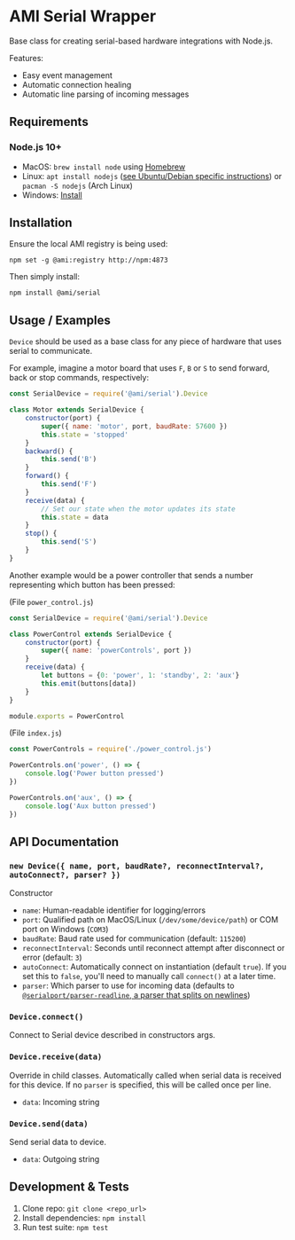 AMI Serial Wrapper
==================

Base class for creating serial-based hardware integrations with Node.js.

Features:

 * Easy event management
 * Automatic connection healing
 * Automatic line parsing of incoming messages

Requirements
------------

### Node.js 10+

 * MacOS: `brew install node` using [Homebrew](http://brew.sh/)
 * Linux: `apt install nodejs` ([see Ubuntu/Debian specific instructions](https://nodejs.org/en/download/package-manager/#debian-and-ubuntu-based-linux-distributions)) or `pacman -S nodejs` (Arch Linux)
 * Windows: [Install](https://nodejs.org/en/download/)

Installation
------------

Ensure the local AMI registry is being used:

```shell
npm set -g @ami:registry http://npm:4873
```

Then simply install:

```shell
npm install @ami/serial
```

Usage / Examples
----------------

`Device` should be used as a base class for any piece of hardware that uses serial to communicate.

For example, imagine a motor board that uses `F`, `B` or `S` to send forward, back or stop commands, respectively:

```javascript
const SerialDevice = require('@ami/serial').Device

class Motor extends SerialDevice {
    constructor(port) {
        super({ name: 'motor', port, baudRate: 57600 })
        this.state = 'stopped'
    }
    backward() {
        this.send('B')
    }
    forward() {
        this.send('F')
    }
    receive(data) {
        // Set our state when the motor updates its state
        this.state = data
    }
    stop() {
        this.send('S')
    }
}
```

Another example would be a power controller that sends a number representing which button has been pressed:

(File `power_control.js`)

```javascript
const SerialDevice = require('@ami/serial').Device

class PowerControl extends SerialDevice {
    constructor(port) {
        super({ name: 'powerControls', port })
    }
    receive(data) {
        let buttons = {0: 'power', 1: 'standby', 2: 'aux'}
        this.emit(buttons[data])
    }
}

module.exports = PowerControl
```

(File `index.js`)

```javascript
const PowerControls = require('./power_control.js')

PowerControls.on('power', () => {
    console.log('Power button pressed')
})

PowerControls.on('aux', () => {
    console.log('Aux button pressed')
})
```

API Documentation
-----------------

### `new Device({ name, port, baudRate?, reconnectInterval?, autoConnect?, parser? })`

Constructor

  * `name`: Human-readable identifier for logging/errors
  * `port`: Qualified path on MacOS/Linux (`/dev/some/device/path`) or COM port on Windows (`COM3`)
  * `baudRate`: Baud rate used for communication (default: `115200`)
  * `reconnectInterval`: Seconds until reconnect attempt after disconnect or error (default: `3`)
  * `autoConnect`: Automatically connect on instantiation (default `true`). If you set this to `false`, you'll need to manually call `connect()` at a later time.
  * `parser`: Which parser to use for incoming data (defaults to [`@serialport/parser-readline`, a parser that splits on newlines](https://serialport.io/docs/api-parser-readline))

### `Device.connect()`

Connect to Serial device described in constructors args.

### `Device.receive(data)`

Override in child classes. Automatically called when serial data is received for this device. If no `parser` is specified, this will be called once per line.

  * `data`: Incoming string

### `Device.send(data)`

Send serial data to device.

  * `data`: Outgoing string

Development & Tests
-------------------

1. Clone repo: `git clone <repo_url>`
2. Install dependencies: `npm install`
3. Run test suite: `npm test`
